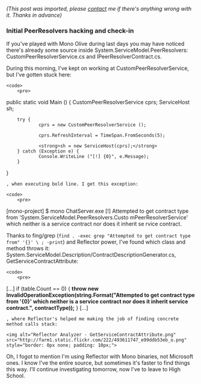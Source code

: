 *(This post was imported, please [contact](/#/contact) me if there's anything wrong with it. Thanks in advance)*

<div class="entry-body">
<h3>Initial PeerResolvers hacking and check-in</h3>
<p>
	If you've played with Mono Olive during last days you may have noticed there's already some source inside System.ServiceModel.PeerResolvers: CustomPeerResolverService.cs and IPeerResolverContract.cs.
</p>
<p>
	During this morning, I've kept on working at CustomPeerResolverService, but I've gotten stuck here:
	
	<code>
		<pre>
public static void Main ()
{
		CustomPeerResolverService cprs;
		ServiceHost sh;

		try {
				cprs = new CustomPeerResolverService ();

				cprs.RefreshInterval = TimeSpan.FromSeconds(5);
				
				<strong>sh = new ServiceHost(cprs);</strong>
		} catch (Exception e) {
				Console.WriteLine ("[!] {0}", e.Message);
		}
}
		</pre>
	</code>
	
	, when executing bold line. I get this exception:
	
	<code>
		<pre>
[mono-project] $ mono ChatServer.exe
[!] Attempted to get contract type from 'System.ServiceModel.PeerResolvers.Custo
mPeerResolverService' which neither is a service contract nor does it inherit se
rvice contract.
		</pre>
	</code>
</p>
<p>
	Thanks to fing/grep (<code>find . -exec grep "Attempted to get contract type from" '{}' \ ; -print</code>) and Reflector power, I've found which class and method throws it: System.ServiceModel.Description/ContractDescriptionGenerator.cs, GetServiceContractAttribute:
	
	<code>
		<pre>
[...]
if (table.Count == 0)
{
	<strong>throw new InvalidOperationException(string.Format("Attempted to get contract type from '{0}' which neither is a service contract nor does it inherit service contract.", contractType));</strong>
}
[...]
		</pre>
	</code>
	
	, where Reflector's helped me making the job of finding concrete method calls stack:
	
	<img alt="Reflector Analyzer - GetServiceContractAttribute.png" src="http://farm1.static.flickr.com/222/493611747_e99ddb53eb_o.png" style="border: 0px none; padding: 10px;">
</p>
<p>
	Oh, I fogot to mention I'm using Reflector with Mono binaries, not Microsoft ones. I know I've the entire source, but sometimes it's faster to find things this way. I'll continue investigating tomorrow, now I've to leave to High School.
</p>
</div>
